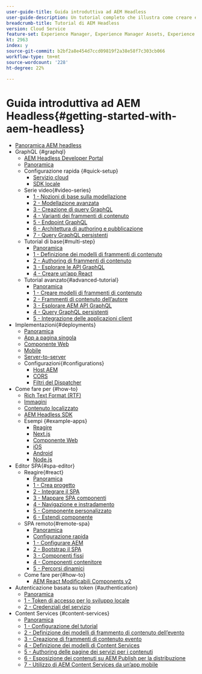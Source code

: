 ```yaml
---
user-guide-title: Guida introduttiva ad AEM Headless
user-guide-description: Un tutorial completo che illustra come creare ed esporre contenuti utilizzando AEM Headless.
breadcrumb-title: Tutorial di AEM Headless
version: Cloud Service
feature-set: Experience Manager, Experience Manager Assets, Experience Manager Sites
kt: 2963
index: y
source-git-commit: b2bf2a8e454d7ccd09819f2a38e58f7c303cb066
workflow-type: tm+mt
source-wordcount: '228'
ht-degree: 22%

---
```



# Guida introduttiva ad AEM Headless{#getting-started-with-aem-headless}

+ [Panoramica AEM headless](./overview.md)
+ GraphQL {#graphql}
   + [AEM Headless Developer Portal](https://experienceleague.adobe.com/landing/experience-manager/headless/developer.html)
   + [Panoramica](./graphql/overview.md)
   + Configurazione rapida {#quick-setup}
      + [Servizio cloud](./graphql/quick-setup/cloud-service.md)
      + [SDK locale](./graphql/quick-setup/local-sdk.md)
   + Serie video{#video-series}
      + [1 - Nozioni di base sulla modellazione](./graphql/video-series/modeling-basics.md)
      + [2 - Modellazione avanzata](./graphql/video-series/advanced-modeling.md)
      + [3 - Creazione di query GraphQL](./graphql/video-series/creating-graphql-queries.md)
      + [4 - Varianti dei frammenti di contenuto](./graphql/video-series/content-fragment-variations.md)
      + [5 - Endpoint GraphQL](./graphql/video-series/graphql-endpoints.md)
      + [6 - Architettura di authoring e pubblicazione](./graphql/video-series/author-publish-architecture.md)
      + [7 - Query GraphQL persistenti](./graphql/video-series/graphql-persisted-queries.md)
   + Tutorial di base{#multi-step}
      + [Panoramica](./graphql/multi-step/overview.md)
      + [1 - Definizione dei modelli di frammenti di contenuto](./graphql/multi-step/content-fragment-models.md)
      + [2 - Authoring di frammenti di contenuto](./graphql/multi-step/author-content-fragments.md)
      + [3 - Esplorare le API GraphQL](./graphql/multi-step/explore-graphql-api.md)
      + [4 - Creare un’app React](./graphql/multi-step/graphql-and-react-app.md)
   + Tutorial avanzato{#advanced-tutorial}
      + [Panoramica](/help/headless-tutorial/graphql/advanced-graphql/overview.md)
      + [1 - Creare modelli di frammenti di contenuto](/help/headless-tutorial/graphql/advanced-graphql/create-content-fragment-models.md)
      + [2 - Frammenti di contenuto dell’autore](/help/headless-tutorial/graphql/advanced-graphql/author-content-fragments.md)
      + [3 - Esplorare AEM API GraphQL](/help/headless-tutorial/graphql/advanced-graphql/explore-graphql-api.md)
      + [4 - Query GraphQL persistenti](/help/headless-tutorial/graphql/advanced-graphql/graphql-persisted-queries.md)
      + [5 - Integrazione delle applicazioni client](/help/headless-tutorial/graphql/advanced-graphql/client-application-integration.md)
+ Implementazioni{#deployments}
   + [Panoramica](./graphql/deployment/overview.md)
   + [App a pagina singola](./graphql/deployment/spa.md)
   + [Componente Web](./graphql/deployment/web-component.md)
   + [Mobile](./graphql/deployment/mobile.md)
   + [Server-to-server](./graphql/deployment/server-to-server.md)
   + Configurazioni{#configurations}
      + [Host AEM](./graphql/deployment/configurations/aem-hosts.md)
      + [CORS](./graphql/deployment/configurations/cors.md)
      + [Filtri del Dispatcher](./graphql/deployment/configurations/dispatcher-filters.md)
+ Come fare per {#how-to}
   + [Rich Text Format (RTF)](./graphql/how-to/rich-text.md)
   + [Immagini](./graphql/how-to/images.md)
   + [Contenuto localizzato](./graphql/how-to/localized-content.md)
   + [AEM Headless SDK](./graphql/how-to/aem-headless-sdk.md)
   + Esempi {#example-apps}
      + [Reagire](./graphql/example-apps/react-app.md)
      + [Next.js](./graphql/example-apps/next-js.md)
      + [Componente Web](./graphql/example-apps/web-component.md)
      + [iOS](./graphql/example-apps/ios-swiftui-app.md)
      + [Android](./graphql/example-apps/android-app.md)
      + [Node.js](./graphql/example-apps/server-to-server-app.md)
+ Editor SPA{#spa-editor}
   + Reagire{#react}
      + [Panoramica](./spa-editor/react/overview.md)
      + [1 - Crea progetto](./spa-editor/react/create-project.md)
      + [2 - Integrare il SPA](./spa-editor/react/integrate-spa.md)
      + [3 - Mappare SPA componenti](./spa-editor/react/map-components.md)
      + [4 - Navigazione e instradamento](./spa-editor/react/navigation-routing.md)
      + [5 - Componente personalizzato](./spa-editor/react/custom-component.md)
      + [6 - Estendi componente](./spa-editor/react/extend-component.md)
   + SPA remoto{#remote-spa}
      + [Panoramica](./spa-editor/remote-spa/overview.md)
      + [Configurazione rapida](./spa-editor/remote-spa/quick-setup.md)
      + [1 - Configurare AEM](./spa-editor/remote-spa/aem-configure.md)
      + [2 - Bootstrap il SPA](./spa-editor/remote-spa/spa-bootstrap.md)
      + [3 - Componenti fissi](./spa-editor/remote-spa/spa-fixed-component.md)
      + [4 - Componenti contenitore](./spa-editor/remote-spa/spa-container-component.md)
      + [5 - Percorsi dinamici](./spa-editor/remote-spa/spa-dynamic-routes.md)
   + Come fare per{#how-to}
      + [AEM React Modificabili Components v2](./spa-editor/how-to/react-core-components-v2.md)
+ Autenticazione basata su token {#authentication}
   + [Panoramica](./authentication/overview.md)
   + [1 - Token di accesso per lo sviluppo locale](./authentication/local-development-access-token.md)
   + [2 - Credenziali del servizio](./authentication/service-credentials.md)
+ Content Services {#content-services}
   + [Panoramica](./content-services/overview.md)
   + [1 - Configurazione del tutorial](./content-services/chapter-1.md)
   + [2 - Definizione dei modelli di frammento di contenuto dell’evento](./content-services/chapter-2.md)
   + [3 - Creazione di frammenti di contenuto evento](./content-services/chapter-3.md)
   + [4 - Definizione dei modelli di Content Services](./content-services/chapter-4.md)
   + [5 - Authoring delle pagine dei servizi per i contenuti](./content-services/chapter-5.md)
   + [6 - Esposizione dei contenuti su AEM Publish per la distribuzione](./content-services/chapter-6.md)
   + [7 - Utilizzo di AEM Content Services da un’app mobile](./content-services/chapter-7.md)

